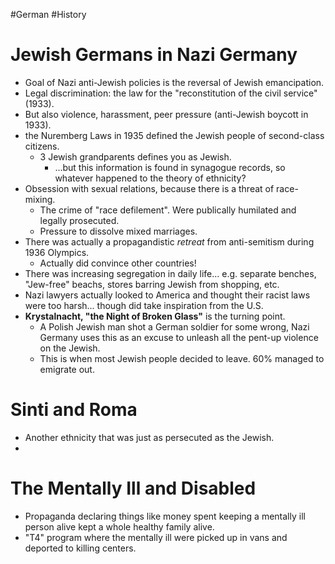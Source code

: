 #German #History
# Jewish Germans in Nazi Germany
- Goal of Nazi anti-Jewish policies is the reversal of Jewish emancipation.
- Legal discrimination: the law for the "reconstitution of the civil service" (1933).
- But also violence, harassment, peer pressure (anti-Jewish boycott in 1933).
- the Nuremberg Laws in 1935 defined the Jewish people of second-class citizens.
	- 3 Jewish grandparents defines you as Jewish.
		- ...but this information is found in synagogue records, so whatever happened to the theory of ethnicity?
- Obsession with sexual relations, because there is a threat of race-mixing.
	- The crime of "race defilement". Were publically humilated and legally prosecuted.
	- Pressure to dissolve mixed marriages.
- There was actually a propagandistic *retreat* from anti-semitism during 1936 Olympics.
	- Actually did convince other countries!
- There was increasing segregation in daily life... e.g. separate benches, "Jew-free" beachs, stores barring Jewish from shopping, etc.
- Nazi lawyers actually looked to America and thought their racist laws were too harsh... though did take inspiration from the U.S.
- **Krystalnacht, "the Night of Broken Glass"** is the turning point.
	- A Polish Jewish man shot a German soldier for some wrong, Nazi Germany uses this as an excuse to unleash all the pent-up violence on the Jewish.
	- This is when most Jewish people decided to leave. 60% managed to emigrate out.

# Sinti and Roma
- Another ethnicity that was just as persecuted as the Jewish.
- 

# The Mentally Ill and Disabled
- Propaganda declaring things like money spent keeping a mentally ill person alive kept a whole healthy family alive.
- "T4" program where the mentally ill were picked up in vans and deported to killing centers.
